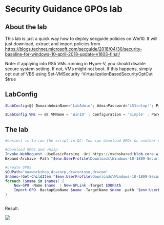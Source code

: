 # Security Guidance GPOs lab

## About the lab

This lab is just a quick way how to deploy secguide policies on Win10. It will just download, extract and import policies from https://blogs.technet.microsoft.com/secguide/2018/04/30/security-baseline-for-windows-10-april-2018-update-v1803-final/

Note: if applying into RS5 VMs running in Hyper-V, you should disable secure system setting. If not, VMs might not boot. If this happens, simply opt out of VBS using Set-VMSecurity -VirtualizationBasedSecurityOptOut $true 

## LabConfig

```PowerShell
$LabConfig=@{ DomainAdminName='LabAdmin'; AdminPassword='LS1setup!'; Prefix = 'WSLab-'; SwitchName = 'LabSwitch'; DCEdition='4'; DCVMProcessorCount=4 ; AdditionalNetworksConfig=@(); VMs=@(); Internet=$true}

$LabConfig.VMs += @{ VMName = 'Win10' ; Configuration = 'Simple' ; ParentVHD = 'Win10_G2.vhdx'  ; MemoryStartupBytes= 1GB ; AddToolsVHD=$True ; DisableWCF=$True }

```

## The lab

```PowerShell
#easiest is to run the script in DC. You can download GPOs on another machine and just file copy into dc Downloads

#download GPOs and unzip
Invoke-WebRequest -UseBasicParsing -Uri https://msdnshared.blob.core.windows.net/media/2018/11/Windows-10-1809-Security-Baseline-FINAL.zip -OutFile "$env:UserProfile\Downloads\Windows-10-1809-Security-Baseline-FINAL.zip"
Expand-Archive -Path "$env:UserProfile\Downloads\Windows-10-1809-Security-Baseline-FINAL.zip" -DestinationPath "$env:UserProfile\Downloads\Windows-10-1809-Security-Baseline-FINAL"

#create GPOs
$OUPath="ou=workshop,dc=corp,dc=contoso,dc=com"
$names=(Get-ChildItem "$env:UserProfile\Downloads\Windows-10-1809-Security-Baseline-FINAL\GP Reports").BaseName
foreach ($name in $names) {
    New-GPO -Name $name  | New-GPLink -Target $OUPath
    Import-GPO -BackupGpoName $name -TargetName $name -path "$env:UserProfile\Downloads\Windows-10-1809-Security-Baseline-FINAL\GPOs"
}
 
```

Result:

![](/Scenarios/SecGuide%20GPOs/screenshots/GPOs.png)


